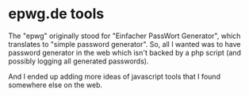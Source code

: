 # epwg.de tools

The "epwg" originally stood for "Einfacher PassWort Generator", which translates to "simple password generator". So, all I wanted was to have password generator in the web which isn't backed by a php script (and possibly logging all generated passwords).

And I ended up adding more ideas of javascript tools that I found somewhere else on the web.
